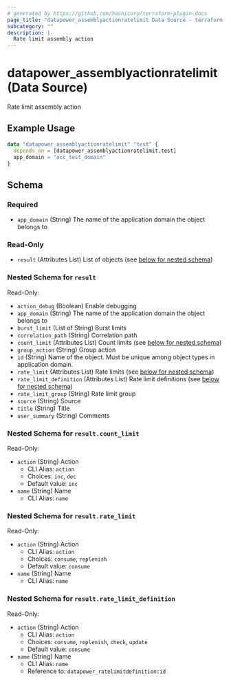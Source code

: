 ```yaml
---
# generated by https://github.com/hashicorp/terraform-plugin-docs
page_title: "datapower_assemblyactionratelimit Data Source - terraform-provider-datapower"
subcategory: ""
description: |-
  Rate limit assembly action
---
```


# datapower_assemblyactionratelimit (Data Source)

Rate limit assembly action

## Example Usage

```terraform
data "datapower_assemblyactionratelimit" "test" {
  depends_on = [datapower_assemblyactionratelimit.test]
  app_domain = "acc_test_domain"
}
```

<!-- schema generated by tfplugindocs -->
## Schema

### Required

- `app_domain` (String) The name of the application domain the object belongs to

### Read-Only

- `result` (Attributes List) List of objects (see [below for nested schema](#nestedatt--result))

<a id="nestedatt--result"></a>
### Nested Schema for `result`

Read-Only:

- `action_debug` (Boolean) Enable debugging
- `app_domain` (String) The name of the application domain the object belongs to
- `burst_limit` (List of String) Burst limits
- `correlation_path` (String) Correlation path
- `count_limit` (Attributes List) Count limits (see [below for nested schema](#nestedatt--result--count_limit))
- `group_action` (String) Group action
- `id` (String) Name of the object. Must be unique among object types in application domain.
- `rate_limit` (Attributes List) Rate limits (see [below for nested schema](#nestedatt--result--rate_limit))
- `rate_limit_definition` (Attributes List) Rate limit definitions (see [below for nested schema](#nestedatt--result--rate_limit_definition))
- `rate_limit_group` (String) Rate limit group
- `source` (String) Source
- `title` (String) Title
- `user_summary` (String) Comments

<a id="nestedatt--result--count_limit"></a>
### Nested Schema for `result.count_limit`

Read-Only:

- `action` (String) Action
  - CLI Alias: `action`
  - Choices: `inc`, `dec`
  - Default value: `inc`
- `name` (String) Name
  - CLI Alias: `name`


<a id="nestedatt--result--rate_limit"></a>
### Nested Schema for `result.rate_limit`

Read-Only:

- `action` (String) Action
  - CLI Alias: `action`
  - Choices: `consume`, `replenish`
  - Default value: `consume`
- `name` (String) Name
  - CLI Alias: `name`


<a id="nestedatt--result--rate_limit_definition"></a>
### Nested Schema for `result.rate_limit_definition`

Read-Only:

- `action` (String) Action
  - CLI Alias: `action`
  - Choices: `consume`, `replenish`, `check`, `update`
  - Default value: `consume`
- `name` (String) Name
  - CLI Alias: `name`
  - Reference to: `datapower_ratelimitdefinition:id`
